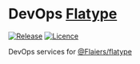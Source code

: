 DevOps [Flatype](https://fla.codes/)
====================================

[![Release](https://img.shields.io/github/release/FlaCorp/flatype.svg)](https://github.com/FlaCorp/flatype/releases/latest)
[![Licence](https://img.shields.io/github/license/FlaCorp/flatype)](https://github.com/FlaCorp/flatype/blob/master/LICENSE)

DevOps services for [@Flaiers/flatype](https://github.com/Flaiers/flatype/)
